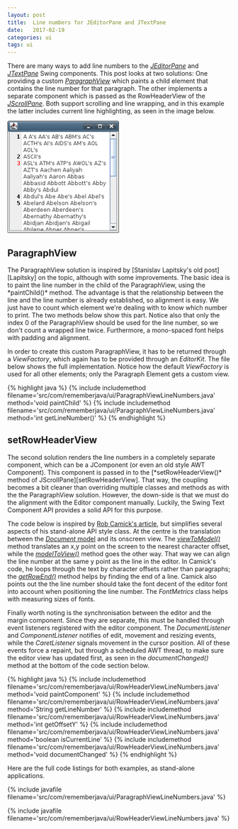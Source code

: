 ```yaml
---
layout: post
title:  Line numbers for JEditorPane and JTextPane
date:   2017-02-19
categories: ui
tags: ui
---
```


There are many ways to add line numbers to the [*JEditorPane*][JEditorPane] and [*JTextPane*][JTextPane] Swing components. This post looks at two solutions: One providing a custom [*ParagraphView*][ParagraphView] which paints a child element that contains the line number for that paragraph. The other implements a separate component which is passed as the RowHeaderView of the [*JScrollPane*][JScrollPane]. Both support scrolling and line wrapping, and in this example the latter includes current line highlighting, as seen in the image below.

![Line numbers with RowHeaderView](/images/line_numbers.png)

<h2>ParagraphView</h2>
The ParagraphView solution is inspired by [Stanislav Lapitsky's old post][Lapitsky] on the topic, although with some improvements. The basic idea is to paint the line number in the child of the ParagraphView, using the *paintChild()* method. The advantage is that the relationship between the line and the line number is already established, so alignment is easy. We just have to count which element we're dealing with to know which number to print. The two methods below show this part. Notice also that only the index 0 of the ParagraphView should be used for the line number, so we don't count a wrapped line twice. Furthermore, a mono-spaced font helps with padding and alignment.

In order to create this custom ParagraphView, it has to be returned through a *ViewFactory*, which again has to be provided through an *EditorKit*. The file below shows the full implementation. Notice how the default *ViewFactory* is used for all other elements; only the Paragraph Element gets a custom view.

{% highlight java %}
{% include includemethod filename='src/com/rememberjava/ui/ParagraphViewLineNumbers.java' method='void paintChild' %}
{% include includemethod filename='src/com/rememberjava/ui/ParagraphViewLineNumbers.java' method='int getLineNumber()' %}
{% endhighlight %}

<h2>setRowHeaderView</h2>
The second solution renders the line numbers in a completely separate component, which can be a JComponent (or even an old style AWT Component). This component is passed in to the [*setRowHeaderView()* method of JScrollPane][setRowHeaderView]. That way, the coupling becomes a bit cleaner than overriding multiple classes and methods as with the the ParagraphView solution. However, the down-side is that we must do the alignment with the Editor component manually. Luckily, the Swing Text Component API provides a solid API for this purpose.

The code below is inspired by [Rob Camick's article][Camick], but simplifies several aspects of his stand-alone API style class. At the centre is the translation between the [*Document* model][Document] and its onscreen view. The [*viewToModel()*][viewToModel] method translates an x,y point on the screen to the nearest character offset, while the [*modelToView()*][modelToView] method goes the other way. That way we can align the line number at the same y point as the line in the editor. In Camick's code, he loops through the text by character offsets rather than paragraphs; the [*getRowEnd()*][getRowEnd] method helps by finding the end of a line. Camick also points out the the line number should take the font decent of the editor font into account when positioning the line number. The *FontMetrics* class helps with measuring sizes of fonts.

Finally worth noting is the synchronisation between the editor and the margin component. Since they are separate, this must be handled through event listeners registered with the editor component. The *DocumentListener* and *ComponentListener* notifies of edit, movement and resizing events, while the *CaretListener* signals movement in the cursor position. All of these events force a repaint, but through a scheduled AWT thread, to make sure the editor view has updated first, as seen in the *documentChanged()* method at the bottom of the code section below.

{% highlight java %}
{% include includemethod filename='src/com/rememberjava/ui/RowHeaderViewLineNumbers.java' method='void paintComponent' %}
{% include includemethod filename='src/com/rememberjava/ui/RowHeaderViewLineNumbers.java' method='String getLineNumber' %}
{% include includemethod filename='src/com/rememberjava/ui/RowHeaderViewLineNumbers.java' method='int getOffsetY' %}
{% include includemethod filename='src/com/rememberjava/ui/RowHeaderViewLineNumbers.java' method='boolean isCurrentLine' %}
{% include includemethod filename='src/com/rememberjava/ui/RowHeaderViewLineNumbers.java' method='void documentChanged' %}
{% endhighlight %}

Here are the full code listings for both examples, as stand-alone applications.

{% include javafile filename='src/com/rememberjava/ui/ParagraphViewLineNumbers.java' %}

{% include javafile filename='src/com/rememberjava/ui/RowHeaderViewLineNumbers.java' %}

[JEditorPane]: https://docs.oracle.com/javase/8/docs/api/index.html?javax/swing/JEditorPane.html
[JTextPane]: https://docs.oracle.com/javase/8/docs/api/index.html?javax/swing/JTextPane.html
[JScrollPane]: https://docs.oracle.com/javase/8/docs/api/index.html?javax/swing/JScrollPane.html
[ParagraphView]: https://docs.oracle.com/javase/8/docs/api/index.html?javax/swing/text/ParagraphView.html
[Document]: https://docs.oracle.com/javase/8/docs/api/javax/swing/text/Document.html
[viewToModel]: https://docs.oracle.com/javase/8/docs/api/javax/swing/text/JTextComponent.html#viewToModel-java.awt.Point-
[modelToView]: https://docs.oracle.com/javase/8/docs/api/javax/swing/text/JTextComponent.html#modelToView-int-
[setRowHeaderView]: https://docs.oracle.com/javase/8/docs/api/javax/swing/JScrollPane.html#setRowHeaderView-java.awt.Component-
[getRowEnd]: https://docs.oracle.com/javase/8/docs/api/javax/swing/text/Utilities.html#getRowEnd-javax.swing.text.JTextComponent-int-

[Lapitsky]: http://www.developer.com/java/other/article.php/3318421
[Camick]: https://tips4java.wordpress.com/2009/05/23/text-component-line-number
